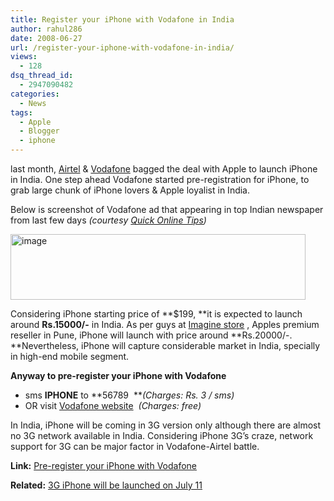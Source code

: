 ```yaml
---
title: Register your iPhone with Vodafone in India
author: rahul286
date: 2008-06-27
url: /register-your-iphone-with-vodafone-in-india/
views:
  - 128
dsq_thread_id:
  - 2947090482
categories:
  - News
tags:
  - Apple
  - Blogger
  - iphone
---
```

last month, [Airtel][1] & [Vodafone][2] bagged the deal with Apple to launch iPhone in India. One step ahead Vodafone started pre-registration for iPhone, to grab large chunk of iPhone lovers & Apple loyalist in India.

Below is screenshot of Vodafone ad that appearing in top Indian newspaper from last few days *(courtesy *<a href="http://www.quickonlinetips.com/archives/2008/06/vodafone-preregisters-iphones-in-india/" onclick="_gaq.push(['_trackEvent', 'outbound-article', 'http://www.quickonlinetips.com/archives/2008/06/vodafone-preregisters-iphones-in-india/', 'Quick Online Tips']);" ><em>Quick Online Tips</em></a>*)*

[<img class="wp-image-52599" style="border-right: 0px;border-top: 0px;border-left: 0px;border-bottom: 0px" height="105" alt="image" src="http://cdn.devilsworkshop.org/files/2008/06/image-thumb54.png" width="472" border="0" />][3] 

Considering iPhone starting price of **$199, **it is expected to launch around **Rs.15000/-** in India. As per guys at <a href="http://www.imaginestore.in/" onclick="_gaq.push(['_trackEvent', 'outbound-article', 'http://www.imaginestore.in/', 'Imagine store']);" >Imagine store</a> , Apples premium reseller in Pune, iPhone will launch with price around **Rs.20000/-. **Nevertheless, iPhone will capture considerable market in India, specially in high-end mobile segment.

**Anyway to pre-register your iPhone with Vodafone**

  * sms **IPHONE** to **56789&#160; ***(Charges: Rs. 3 / sms)*
  * OR visit <a href="http://www.vodafone.in/existingusers/iphone/pages/book-iPhone.aspx" onclick="_gaq.push(['_trackEvent', 'outbound-article', 'http://www.vodafone.in/existingusers/iphone/pages/book-iPhone.aspx', 'Vodafone website']);" >Vodafone website</a>&#160; *(Charges: free)*

In India, iPhone will be coming in 3G version only although there are almost no 3G network available in India. Considering iPhone 3G’s craze, network support for 3G can be major factor in Vodafone-Airtel battle.

**Link:** <a href="http://www.vodafone.in/existingusers/iphone/pages/book-iPhone.aspx" onclick="_gaq.push(['_trackEvent', 'outbound-article', 'http://www.vodafone.in/existingusers/iphone/pages/book-iPhone.aspx', 'Pre-register your iPhone with Vodafone']);" >Pre-register your iPhone with Vodafone</a> 

**Related:** [3G iPhone will be launched on July 11][4]

 [1]: http://devilsworkshop.org/2008/05/14/bharti-airtel-to-bring-iphone-to-india-what-about-vodafone/
 [2]: http://devilsworkshop.org/2008/05/08/vodafone-to-launch-iphone-in-india-australia-italy-and-7-other-countires/
 [3]: http://cdn.devilsworkshop.org/files/2008/06/image61.png
 [4]: http://devilsworkshop.org/2008/06/10/3g-iphone-will-be-launched-on-july-11/
